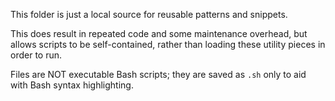 This folder is just a local source for reusable patterns and snippets.

This does result in repeated code and some maintenance overhead, but allows
scripts to be self-contained, rather than loading these utility pieces in order
to run.

Files are NOT executable Bash scripts; they are saved as `.sh` only to aid with
Bash syntax highlighting.
